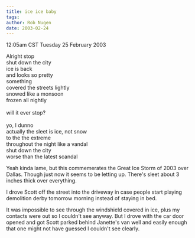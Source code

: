 ```yaml
---
title: ice ice baby
tags: 
author: Rob Nugen
date: 2003-02-24
---
```


<p class=date>12:05am CST Tuesday 25 February 2003</p>

<p>Alright stop
<br>shut down the city
<br>ice is back
<br>and looks so pretty
<br>something
<br>covered the streets lightly
<br>snowed like a monsoon
<br>frozen all nightly
<br>
<br>will it ever stop?
<br>
<br>yo, I dunno
<br>actually the sleet is ice, not snow
<br>to the the extreme
<br>throughout the night like a vandal
<br>shut down the city 
<br>worse than the latest scandal</p>

<p>Yeah kinda lame, but this commemerates the Great Ice Storm of 2003
over Dallas.  Though just now it seems to be letting up.  There's
sleet about 3 inches thick over everything.</p>

<p>I drove Scott off the street into the driveway in case people start
playing demolition derby tomorrow morning instead of staying in bed.</p>

<p>It was impossible to see through the windshield covered in ice,
plus my contacts were out so I couldn't see anyway.  But I drove with
the car door opened and got Scott parked behind Janette's van well and
easily enough that one might not have guessed I couldn't see
clearly.</p>
